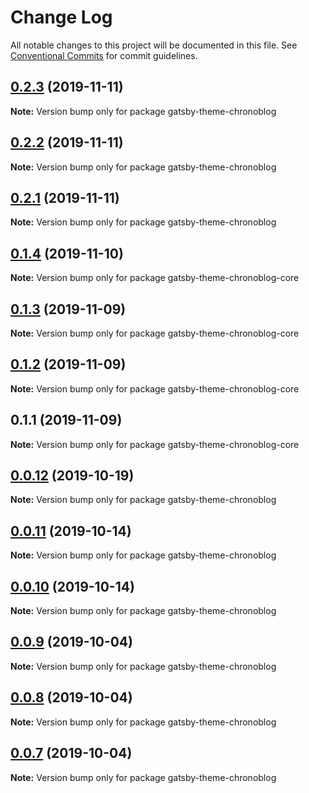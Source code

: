 # Change Log

All notable changes to this project will be documented in this file.
See [Conventional Commits](https://conventionalcommits.org) for commit guidelines.

## [0.2.3](https://github.com/ganevru/gatsby-theme-chronoblog/compare/gatsby-theme-chronoblog@0.2.2...gatsby-theme-chronoblog@0.2.3) (2019-11-11)

**Note:** Version bump only for package gatsby-theme-chronoblog





## [0.2.2](https://github.com/ganevru/gatsby-theme-chronoblog/compare/gatsby-theme-chronoblog@0.2.1...gatsby-theme-chronoblog@0.2.2) (2019-11-11)

**Note:** Version bump only for package gatsby-theme-chronoblog





## [0.2.1](https://github.com/ganevru/gatsby-theme-chronoblog/compare/gatsby-theme-chronoblog@0.1.4...gatsby-theme-chronoblog@0.2.1) (2019-11-11)

**Note:** Version bump only for package gatsby-theme-chronoblog





## [0.1.4](https://github.com/ganevru/gatsby-theme-chronoblog/compare/gatsby-theme-chronoblog-core@0.1.3...gatsby-theme-chronoblog-core@0.1.4) (2019-11-10)

**Note:** Version bump only for package gatsby-theme-chronoblog-core





## [0.1.3](https://github.com/ganevru/gatsby-theme-chronoblog/compare/gatsby-theme-chronoblog-core@0.1.2...gatsby-theme-chronoblog-core@0.1.3) (2019-11-09)

**Note:** Version bump only for package gatsby-theme-chronoblog-core





## [0.1.2](https://github.com/ganevru/gatsby-theme-chronoblog/compare/gatsby-theme-chronoblog-core@0.1.1...gatsby-theme-chronoblog-core@0.1.2) (2019-11-09)

**Note:** Version bump only for package gatsby-theme-chronoblog-core





## 0.1.1 (2019-11-09)

**Note:** Version bump only for package gatsby-theme-chronoblog-core





## [0.0.12](https://github.com/ganevru/gatsby-theme-chronoblog/compare/gatsby-theme-chronoblog@0.0.11...gatsby-theme-chronoblog@0.0.12) (2019-10-19)

**Note:** Version bump only for package gatsby-theme-chronoblog





## [0.0.11](https://github.com/ganevru/gatsby-theme-chronoblog/compare/gatsby-theme-chronoblog@0.0.10...gatsby-theme-chronoblog@0.0.11) (2019-10-14)

**Note:** Version bump only for package gatsby-theme-chronoblog





## [0.0.10](https://github.com/ganevru/gatsby-theme-chronoblog/compare/gatsby-theme-chronoblog@0.0.9...gatsby-theme-chronoblog@0.0.10) (2019-10-14)

**Note:** Version bump only for package gatsby-theme-chronoblog





## [0.0.9](https://github.com/ganevru/gatsby-theme-chronoblog/compare/gatsby-theme-chronoblog@0.0.8...gatsby-theme-chronoblog@0.0.9) (2019-10-04)

**Note:** Version bump only for package gatsby-theme-chronoblog





## [0.0.8](https://github.com/ganevru/gatsby-theme-chronoblog/compare/gatsby-theme-chronoblog@0.0.7...gatsby-theme-chronoblog@0.0.8) (2019-10-04)

**Note:** Version bump only for package gatsby-theme-chronoblog





## [0.0.7](https://github.com/ganevru/gatsby-theme-chronoblog/compare/gatsby-theme-chronoblog@0.0.6...gatsby-theme-chronoblog@0.0.7) (2019-10-04)

**Note:** Version bump only for package gatsby-theme-chronoblog
